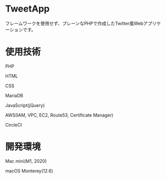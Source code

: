 # TweetApp
フレームワークを使用せず、プレーンなPHPで作成したTwitter風Webアプリケーションです。

# 使用技術
PHP

HTML

CSS

MariaDB

JavaScript(jQuery)

AWS(IAM, VPC, EC2, Route53, Certificate Manager)

CircleCI

# 開発環境
Mac mini(M1, 2020)

macOS Monterey(12.6) 
